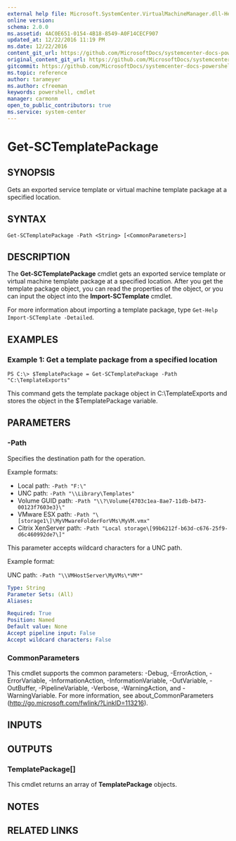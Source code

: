 ```yaml
---
external help file: Microsoft.SystemCenter.VirtualMachineManager.dll-Help.xml
online version: 
schema: 2.0.0
ms.assetid: 4AC0E651-0154-4B18-8549-A0F14CECF907
updated_at: 12/22/2016 11:19 PM
ms.date: 12/22/2016
content_git_url: https://github.com/MicrosoftDocs/systemcenter-docs-powershell/blob/master/systemcenter-cmdlets/SystemCenter2016/VirtualMachineManager/vlatest/Get-SCTemplatePackage.md
original_content_git_url: https://github.com/MicrosoftDocs/systemcenter-docs-powershell/blob/master/systemcenter-cmdlets/SystemCenter2016/VirtualMachineManager/vlatest/Get-SCTemplatePackage.md
gitcommit: https://github.com/MicrosoftDocs/systemcenter-docs-powershell/blob/d74e247404a4c865a6c8da735e1b4d296bcb074e/systemcenter-cmdlets/SystemCenter2016/VirtualMachineManager/vlatest/Get-SCTemplatePackage.md
ms.topic: reference
author: tarameyer
ms.author: cfreeman
keywords: powershell, cmdlet
manager: carmonm
open_to_public_contributors: true
ms.service: system-center
---
```


# Get-SCTemplatePackage

## SYNOPSIS
Gets an exported service template or virtual machine template package at a specified location.

## SYNTAX

```
Get-SCTemplatePackage -Path <String> [<CommonParameters>]
```

## DESCRIPTION
The **Get-SCTemplatePackage** cmdlet gets an exported service template or virtual machine template package at a specified location.
After you get the template package object, you can read the properties of the object, or you can input the object into the **Import-SCTemplate** cmdlet.

For more information about importing a template package, type `Get-Help Import-SCTemplate -Detailed`.

## EXAMPLES

### Example 1: Get a template package from a specified location
```
PS C:\> $TemplatePackage = Get-SCTemplatePackage -Path "C:\TemplateExports"
```

This command gets the template package object in C:\TemplateExports and stores the object in the $TemplatePackage variable.

## PARAMETERS

### -Path
Specifies the destination path for the operation. 

Example formats: 

- Local path: `-Path "F:\"`
- UNC path: `-Path "\\Library\Templates"`
- Volume GUID path: `-Path "\\?\Volume{4703c1ea-8ae7-11db-b473-00123f7603e3}\"`
- VMware ESX path: `-Path "\[storage1\]\MyVMwareFolderForVMs\MyVM.vmx"`
- Citrix XenServer path: `-Path "Local storage\[99b6212f-b63d-c676-25f9-d6c460992de7\]"`

This parameter accepts wildcard characters for a UNC path. 

Example format: 

UNC path:         `-Path "\\VMHostServer\MyVMs\*VM*"`

```yaml
Type: String
Parameter Sets: (All)
Aliases: 

Required: True
Position: Named
Default value: None
Accept pipeline input: False
Accept wildcard characters: False
```

### CommonParameters
This cmdlet supports the common parameters: -Debug, -ErrorAction, -ErrorVariable, -InformationAction, -InformationVariable, -OutVariable, -OutBuffer, -PipelineVariable, -Verbose, -WarningAction, and -WarningVariable. For more information, see about_CommonParameters (http://go.microsoft.com/fwlink/?LinkID=113216).

## INPUTS

## OUTPUTS

### TemplatePackage[]
This cmdlet returns an array of **TemplatePackage** objects.

## NOTES

## RELATED LINKS

